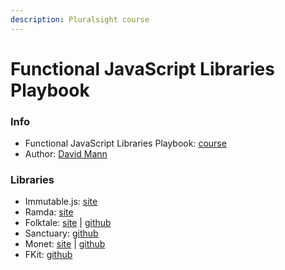 ```yaml
---
description: Pluralsight course
---
```


# Functional JavaScript Libraries Playbook

### Info

* Functional JavaScript Libraries Playbook: [course](https://app.pluralsight.com/library/courses/functional-javascript-libraries-playbook/table-of-contents)
* Author: [David Mann](https://app.pluralsight.com/profile/author/david-mann)

### Libraries

* Immutable.js: [site ](https://facebook.github.io/immutable-js/)
* Ramda: [site](https://ramdajs.com/)
* Folktale: [site](http://folktale.origamitower.com/docs/v2.0.0/) \| [github](https://github.com/folktale)
* Sanctuary: [github](https://github.com/sanctuary-js/sanctuary)
* Monet: [site](https://monet.github.io/monet.js/) \| [github](https://github.com/monet/monet.js/)
* FKit: [github](https://github.com/nullobject/fkit)

